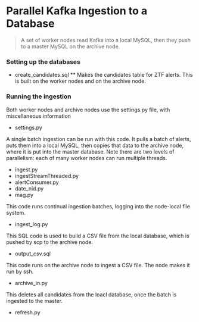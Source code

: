 # Parallel Kafka Ingestion to a Database

> A set of worker nodes read Kafka into a local MySQL, then they push to a master MySQL on the archive node.

### Setting up the databases
* create_candidates.sql
** Makes the candidates table for ZTF alerts.  This is built on the worker nodes and on the archive node.

### Running the ingestion
Both worker nodes and archive nodes use the settings.py file, with miscellaneous information
* settings.py

A single batch ingestion can be run with this code. It pulls a batch of alerts, puts them into a local MySQL, 
then copies that data to the archive node, where it is put into the master database. Note there are 
two levels of parallelism: each of many worker nodes can run multiple threads.
* ingest.py
 * ingestStreamThreaded.py
 * alertConsumer.py
 * date_nid.py
 * mag.py

This code runs continual ingestion batches, logging into the node-local file system.
* ingest_log.py

This SQL code is used to build a CSV file from the local database, which is pushed by scp to 
the archive node.
* output_csv.sql

This code runs on the archive node to ingest a CSV file. The node makes it run by ssh.
* archive_in.py

This deletes all candidates from the loacl database, once the batch is ingested to the master.
* refresh.py
